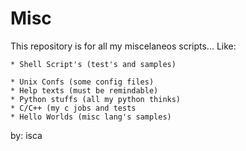 Misc
===

This repository is for all my miscelaneos scripts...
Like:

	* Shell Script's (test's and samples)

	* Unix Confs (some config files)
	* Help texts (must be remindable)
	* Python stuffs (all my python thinks)
	* C/C++ (my c jobs and tests
	* Hello Worlds (misc lang's samples)

by: isca

